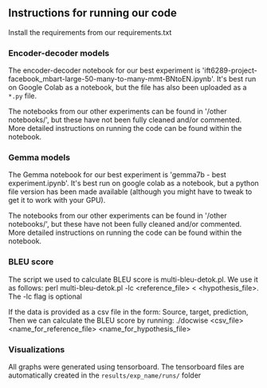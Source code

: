 ## Instructions for running our code

Install the requirements from our requirements.txt

### Encoder-decoder models
The encoder-decoder notebook for our best experiment is 'ift6289-project-facebook_mbart-large-50-many-to-many-mmt-BNtoEN.ipynb'.
It's best run on Google Colab as a notebook, but the file has also been uploaded as a `*.py` file.

The notebooks from our other experiments can be found in '/other notebooks/', but these have not been fully cleaned and/or commented.
More detailed instructions on running the code can be found within the notebook.

### Gemma models
The Gemma notebook for our best experiment is 'gemma7b - best experiment.ipynb'.
It's best run on google colab as a notebook, but a python file version has been made available (although you might have to tweak to get it to work with your GPU).

The notebooks from our other experiments can be found in '/other notebooks/', but these have not been fully cleaned and/or commented.
More detailed instructions on running the code can be found within the notebook.

### BLEU score
The script we used to calculate BLEU score is multi-bleu-detok.pl.
We use it as follows: perl multi-bleu-detok.pl -lc <reference_file> < <hypothesis_file>.
The -lc flag is optional

If the data is provided as a csv file in the form: Source, target, prediction, 
Then we can calculate the BLEU score by running:
./docwise <csv_file> <name_for_reference_file> <name_for_hypothesis_file>

### Visualizations
All graphs were generated using tensorboard. The tensorboard files are automatically created in the `results/exp_name/runs/` folder
